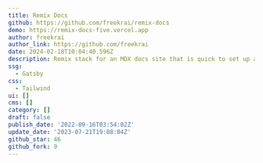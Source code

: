 ```yaml
---
title: Remix Docs
github: https://github.com/freekrai/remix-docs
demo: https://remix-docs-five.vercel.app
author: freekrai
author_link: https://github.com/freekrai
date: 2024-02-18T10:04:40.596Z
description: Remix stack for an MDX docs site that is quick to set up and customize
ssg:
  - Gatsby
css:
  - Tailwind
ui: []
cms: []
category: []
draft: false
publish_date: '2022-09-16T03:54:02Z'
update_date: '2023-07-21T19:08:04Z'
github_star: 46
github_fork: 9
---
```

